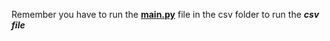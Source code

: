 Remember you have to run the [**main.py**](main.py) file in the csv folder to run the ***csv file***
